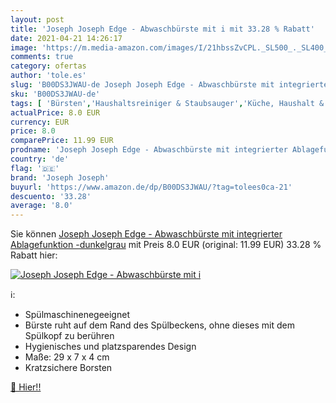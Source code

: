 ```yaml
---
layout: post
title: 'Joseph Joseph Edge - Abwaschbürste mit i mit 33.28 % Rabatt'
date: 2021-04-21 14:26:17
image: 'https://m.media-amazon.com/images/I/21hbssZvCPL._SL500_._SL400_.jpg'
comments: true
category: ofertas
author: 'tole.es'
slug: 'B00DS3JWAU-de Joseph Joseph Edge - Abwaschbürste mit integrierter...'
sku: 'B00DS3JWAU-de'
tags: [ 'Bürsten','Haushaltsreiniger & Staubsauger','Küche, Haushalt & Wohnen','joseph joseph', ]
actualPrice: 8.0 EUR
currency: EUR
price: 8.0
comparePrice: 11.99 EUR
prodname: 'Joseph Joseph Edge - Abwaschbürste mit integrierter Ablagefunktion -dunkelgrau'
country: 'de'
flag: '🇩🇪'
brand: 'Joseph Joseph'
buyurl: 'https://www.amazon.de/dp/B00DS3JWAU/?tag=tolees0ca-21'
descuento: '33.28'
average: '8.0'
---
```


Sie können [Joseph Joseph Edge - Abwaschbürste mit integrierter Ablagefunktion -dunkelgrau](https://www.amazon.de/dp/B00DS3JWAU/?tag=tolees0ca-21) mit Preis 8.0 EUR (original: 11.99 EUR) 33.28 % Rabatt hier:

[![Joseph Joseph Edge - Abwaschbürste mit i](https://m.media-amazon.com/images/I/21hbssZvCPL._SL500_._SL400_.jpg)](https://www.amazon.de/dp/B00DS3JWAU/?tag=tolees0ca-21)

ℹ️:

- Spülmaschinenegeeignet
- Bürste ruht auf dem Rand des Spülbeckens, ohne dieses mit dem Spülkopf zu berühren
- Hygienisches und platzsparendes Design
- Maße: 29 x 7 x 4 cm
- Kratzsichere Borsten

[🛒 Hier!!](https://www.amazon.de/dp/B00DS3JWAU/?tag=tolees0ca-21)

